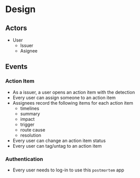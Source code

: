# Design

## Actors

* User
    * Issuer
    * Asignee

## Events

### Action Item

* As a issuer, a user opens an action item with the detection
* Every user can assign someone to an action item
* Assignees record the following items for each action item
    * timelines
    * summary
    * impact
    * trigger
    * route cause
    * resolution
* Every user can change an action item status
* Every user can tag/untag to an action item

### Authentication

* Every user needs to log-in to use this `postmortem` app
